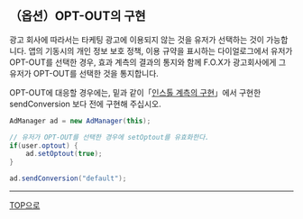 ## （옵션）OPT-OUT의 구현
광고 회사에 따라서는 타케팅 광고에 이용되지 않는 것을 유저가 선택하는 것이 가능합니다. 앱의 기동시의
개인 정보 보호 정책, 이용 규약을 표시하는 다이얼로그에서 유저가 OPT-OUT를 선택한 경우, 효과 계측의 결과의 통지와 함께 F.O.X가 광고회사에게 그 유저가 OPT-OUT를 선택한 것을 통지합니다.

OPT-OUT에 대응할 경우에는, 밑과 같이「[인스톨 계측의 구현](3.x/lang/ko/doc/send_conversion/README.md)」에서 구현한 sendConversion 보다 전에 구현해 주십시오.

```java
AdManager ad = new AdManager(this);
// 유저가 OPT-OUT를 선택한 경우에 setOptout를 유효화한다.if(user.optout) {	ad.setOptout(true);}
ad.sendConversion("default");
```

---
[TOP으로](/3.x/lang/ko/README.md)

